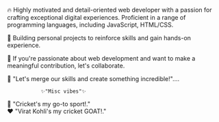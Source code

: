 🔥 Highly motivated and detail-oriented web developer with a passion for crafting exceptional digital experiences. Proficient in a range of programming languages, including JavaScript, HTML/CSS.<br>

🚀 Building personal projects to reinforce skills and gain hands-on experience.<br>

🤝 If you're passionate about web development and want to make a meaningful contribution, let's collaborate.<br>

🤖 "Let's merge our skills and create something incredible!"....<br>



               ✨"Misc vibes"✨

🏏 "Cricket's my go-to sport!."<br>
❤️ "Virat Kohli's my cricket GOAT!."

<!---
Kamran-Ahmad-ops/Kamran-Ahmad-ops is a ✨ special ✨ repository because its `README.md` (this file) appears on your GitHub profile.
You can click the Preview link to take a look at your changes.
--->
